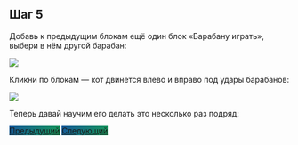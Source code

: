 ## Шаг 5

Добавь к предыдущим блокам ещё один блок «Барабану играть», выбери в нём другой барабан:

<img src="/scratchtutorial/gifs/5.gif">

Кликни по блокам — кот двинется влево и вправо под удары барабанов:

<img src="/scratchtutorial/gifs/result1.gif">

Теперь давай научим его делать это несколько раз подряд:

<a href="/scratchtutorial/4.html" class="btn" style="background-color: #159957; background-image: linear-gradient(120deg, #155799, #159957);">Предыдущий</a> <a href="/scratchtutorial/6.html" class="btn" style="background-color: #159957; background-image: linear-gradient(120deg, #155799, #159957);">Следующий</a>
